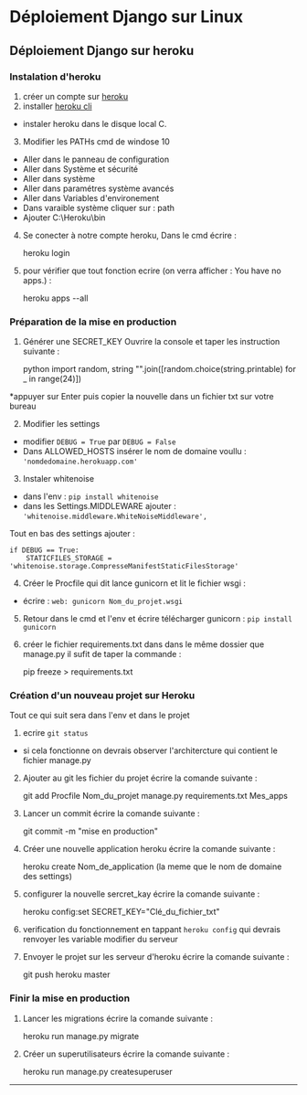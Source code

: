# Déploiement Django sur Linux

## Déploiement Django sur heroku

### Instalation d'heroku

1. créer un compte sur [heroku](https://www.heroku.com/) 
2. installer [heroku cli](https://devcenter.heroku.com/articles/heroku-cli#download-and-install)  
* instaler heroku dans le disque local C.

3. Modifier les PATHs cmd de windose 10
* Aller dans le panneau de configuration
* Aller dans Système et sécurité
* Aller dans système
* Aller dans paramétres système avancés
* Aller dans Variables d'environement
* Dans varaible système cliquer sur : path
* Ajouter C:\Heroku\bin

4. Se conecter à notre compte heroku, Dans le cmd écrire :
	
	heroku login

5. pour vérifier que tout fonction ecrire (on verra afficher : You have no apps.) :

	heroku apps --all

### Préparation de la mise en production

1. Générer une SECRET_KEY
Ouvrire la console et taper les instruction suivante :

	python
	import random, string
	"".join([random.choice(string.printable) for _ in range(24)])

*appuyer sur Enter puis copier la nouvelle dans un fichier txt sur votre bureau

2. Modifier les settings
* modifier `DEBUG = True` par `DEBUG = False`
* Dans ALLOWED_HOSTS insérer le nom de domaine voullu : `'nomdedomaine.herokuapp.com'`

3. Instaler whitenoise 
* dans l'env : `pip install whitenoise`
* dans les Settings.MIDDLEWARE ajouter : `'whitenoise.middleware.WhiteNoiseMiddleware',`

Tout en bas des settings ajouter :

	if DEBUG == True:
   		STATICFILES_STORAGE = 'whitenoise.storage.CompresseManifestStaticFilesStorage'

4. Créer le Procfile qui dit lance gunicorn et lit le fichier wsgi :
* écrire : `web: gunicorn Nom_du_projet.wsgi`

5. Retour dans le cmd et l'env et écrire télécharger gunicorn : `pip install gunicorn`

6. créer le fichier requirements.txt dans dans le même dossier que manage.py
il sufit de taper la commande :

	pip freeze > requirements.txt

### Création d'un nouveau projet sur Heroku

Tout ce qui suit sera dans l'env et dans le projet
1. ecrire `git status`
* si cela fonctionne on devrais observer l'architercture qui contient le fichier manage.py

2. Ajouter au git les fichier du projet
écrire la comande suivante :

	git add Procfile Nom_du_projet manage.py requirements.txt Mes_apps

3. Lancer un commit
écrire la comande suivante :

	git commit -m "mise en production"

4. Créer une nouvelle application heroku 
écrire la comande suivante :

	heroku create Nom_de_application (la meme que le nom de domaine des settings)

5. configurer la nouvelle sercret_kay
écrire la comande suivante :
	
	heroku config:set SECRET_KEY="Clé_du_fichier_txt"

6. verification du fonctionnement en tappant `heroku config` qui devrais renvoyer les variable modifier du serveur

7. Envoyer le projet sur les serveur d'heroku
écrire la comande suivante :

	git push heroku master


### Finir la mise en production

1. Lancer les migrations 
écrire la comande suivante :

	heroku run manage.py migrate

2. Créer un superutilisateurs
écrire la comande suivante :

	heroku run manage.py createsuperuser

-----------------------------